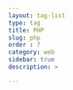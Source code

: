 ```yaml
---
layout: tag-list
type: tag
title: PHP
slug: php
order : 7
category: web
sidebar: true
description: >

---
```

